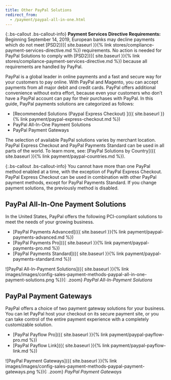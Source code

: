 ```yaml
---
title: Other PayPal Solutions
redirect_from: 
  - /payment/paypal-all-in-one.html
---
```


{:.bs-callout .bs-callout-info}
**Payment Services Directive Requirements:** <br/>
Beginning September 14, 2019, European banks may decline payments which do not meet [PSD2]({{ site.baseurl }}{% link stores/compliance-payment-services-directive.md %}) requirements. No action is needed for PayPal Solutions to comply with [PSD2]({{ site.baseurl }}{% link stores/compliance-payment-services-directive.md %}) because all requirements are handled by PayPal.

PayPal is a global leader in online payments and a fast and secure way for your customers to pay online. With PayPal and Magento, you can accept payments from all major debit and credit cards. PayPal offers additional convenience without extra effort, because even your customers who don’t have a PayPal account can pay for their purchases with PayPal. In this guide, PayPal payments solutions are categorized as follows:

- [Recommended Solutions (Paypal Express Checkout) ]({{ site.baseurl }}{% link payment/paypal-express-checkout.md %})
- PayPal All-In-One Payment Solutions
- PayPal Payment Gateways

The selection of available PayPal solutions varies by merchant location. PayPal Express Checkout and PayPal Payments Standard can be used in all parts of the world. To learn more, see: [PayPal Solutions by Country]({{ site.baseurl }}{% link payment/paypal-countries.md %}).

{:.bs-callout .bs-callout-info}
You cannot have more than one PayPal method enabled at a time, with the exception of PayPal Express Checkout. PayPal Express Checkout can be used in combination with other PayPal payment methods, except for PayPal Payments Standard. If you change payment solutions, the previously method is disabled.

## PayPal All-In-One Payment Solutions

In the United States, PayPal offers the following PCI-compliant solutions to meet the needs of your growing business.

- [PayPal Payments Advanced]({{ site.baseurl }}{% link payment/paypal-payments-advanced.md %})
- [PayPal Payments Pro]({{ site.baseurl }}{% link payment/paypal-payments-pro.md %})
- [PayPal Payments Standard]({{ site.baseurl }}{% link payment/paypal-payments-standard.md %})

![PayPal All-In-Payment Solutions]({{ site.baseurl }}{% link images/images/config-sales-payment-methods-paypal-all-in-one-payment-solutions.png %}){: .zoom}
_PayPal All-In-Payment Solutions_

## PayPal Payment Gateways

PayPal offers a choice of two payment gateway solutions for your business. You can let PayPal host your checkout on its secure payment site, or you can take control of the entire payment experience with a completely customizable solution.

- [PayPal Payflow Pro]({{ site.baseurl }}{% link payment/paypal-payflow-pro.md %})
- [PayPal Payflow Link]({{ site.baseurl }}{% link payment/paypal-payflow-link.md %})

![PayPal Payment Gateways]({{ site.baseurl }}{% link images/images/config-sales-payment-methods-paypal-payment-gateways.png %}){: .zoom}
_PayPal Payment Gateways_
